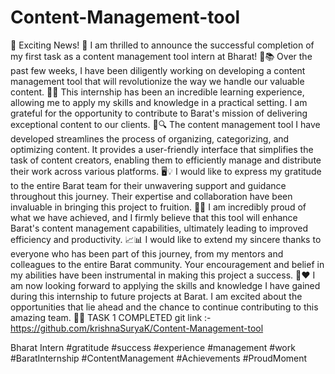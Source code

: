# Content-Management-tool

🎉 Exciting News! 🎉
I am thrilled to announce the successful completion of my first task as a content management tool intern at Bharat! 🚀📚
Over the past few weeks, I have been diligently working on developing a content management tool that will revolutionize the way we handle our valuable content. 🌟💼
This internship has been an incredible learning experience, allowing me to apply my skills and knowledge in a practical setting. I am grateful for the opportunity to contribute to Barat's mission of delivering exceptional content to our clients. 🙌🔍
The content management tool I have developed streamlines the process of organizing, categorizing, and optimizing content. It provides a user-friendly interface that simplifies the task of content creators, enabling them to efficiently manage and distribute their work across various platforms. 🖥️💡
I would like to express my gratitude to the entire Barat team for their unwavering support and guidance throughout this journey. Their expertise and collaboration have been invaluable in bringing this project to fruition. 🤝👏
I am incredibly proud of what we have achieved, and I firmly believe that this tool will enhance Barat's content management capabilities, ultimately leading to improved efficiency and productivity. 📈📊
I would like to extend my sincere thanks to everyone who has been part of this journey, from my mentors and colleagues to the entire Barat community. Your encouragement and belief in my abilities have been instrumental in making this project a success. 🙏❤️
I am now looking forward to applying the skills and knowledge I have gained during this internship to future projects at Barat. I am excited about the opportunities that lie ahead and the chance to continue contributing to this amazing team. 🌟🚀 TASK 1 COMPLETED
git link :- https://github.com/krishnaSuryaK/Content-Management-tool

Bharat Intern
#gratitude #success #experience #management #work
#BaratInternship #ContentManagement #Achievements #ProudMoment
